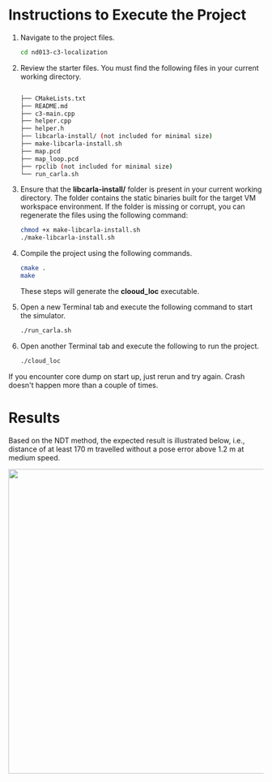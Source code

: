 # Instructions to Execute the Project

1. Navigate to the project files.
    ```bash
    cd nd013-c3-localization
    ```


2. Review the starter files. You must find the following files in your current working directory.
    ```bash

    ├── CMakeLists.txt
    ├── README.md
    ├── c3-main.cpp
    ├── helper.cpp
    ├── helper.h
    ├── libcarla-install/ (not included for minimal size)
    ├── make-libcarla-install.sh
    ├── map.pcd
    ├── map_loop.pcd
    ├── rpclib (not included for minimal size)
    └── run_carla.sh
    ```


3. Ensure that the **libcarla-install/** folder is present in your current working directory. The folder contains the static binaries built for the target VM workspace environment. If the folder is missing or corrupt, you can regenerate the files using the following command:
    ```bash
    chmod +x make-libcarla-install.sh
    ./make-libcarla-install.sh
    ```


5. Compile the project using the following commands. 

    ```bash
    cmake .
    make
    ```
    These steps will generate the **clooud_loc** executable. 


6. Open a new Terminal tab and execute the following command to start the simulator.

    ```bash
    ./run_carla.sh
    ```  


7. Open another Terminal tab and execute the following to run the project.
    ```bash
    ./cloud_loc 
    ```
If you encounter core dump on start up, just rerun and try again. Crash doesn't happen more than a couple of times. 


# Results

Based on the NDT method, the expected result is illustrated below, i.e., distance of at least 170 m travelled without a pose error above 1.2 m at medium speed.

<img src="img/res.png" width="600"/>

